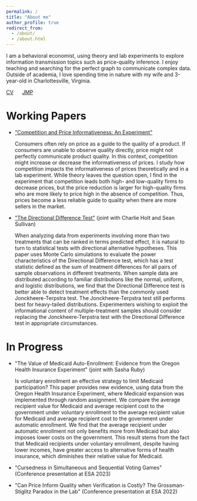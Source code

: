 ```yaml
---
permalink: /
title: "About me"
author_profile: true
redirect_from: 
  - /about/
  - /about.html
---
```


I am a behavioral economist, using theory and lab experiments to explore information transmission topics such as price-quality inference. I enjoy teaching and searching for the perfect graph to communicate complex data. Outside of academia, I love spending time in nature with my wife and 3-year-old in Charlottesville, Virginia.

[CV](../files/cv.pdf) &nbsp;&nbsp;&nbsp;&nbsp; [JMP](../files/jmp.pdf)

Working Papers
======
* ["Competition and Price Informativeness: An Experiment"](../files/jmp.pdf)

  Consumers often rely on price as a guide to the quality of a product. If consumers are unable to observe quality directly, price might not perfectly communicate product quality. In this context, competition might increase or decrease the informativeness of prices. I study how competition impacts the informativeness of prices theoretically and in a lab experiment. While theory leaves the question open, I find in the experiment that competition leads both high- and low-quality firms to decrease prices, but the price reduction is larger for high-quality firms who are more likely to price high in the absence of competition. Thus, prices become a less reliable guide to quality when there are more sellers in the market.
  
* ["The Directional Difference Test"](../files/ddt.pdf) (joint with Charlie Holt and Sean Sullivan)

  When analyzing data from experiments involving more than two treatments that can be ranked in terms predicted effect, it is natural to turn to statistical tests with directional alternative hypotheses. This paper uses Monte Carlo simulations to evaluate the power characteristics of the Directional Difference test, which has a test statistic defined as the sum of treatment differences for all pairs of sample observations in different treatments. When sample data are distributed according to familiar distributions like the normal, uniform, and logistic distributions, we find that the Directional Difference test is better able to detect treatment effects than the commonly used Jonckheere-Terpstra test. The Jonckheere-Terpstra test still performs best for heavy-tailed distributions. Experimenters wishing to exploit the informational content of multiple-treatment samples should consider replacing the Jonckheere-Terpstra test with the Directional Difference test in appropriate circumstances.

In Progress
======
* "The Value of Medicaid Auto-Enrollment: Evidence from the Oregon Health Insurance Experiment" (joint with Sasha Ruby)

  Is voluntary enrollment an effective strategy to limit Medicaid participation? This paper provides new evidence, using data from the Oregon Health Insurance Experiment, where Medicaid expansion was implemented through random assignment. We compare the average recipient value for Medicaid and average recipient cost to the government under voluntary enrollment to the average recipient value for Medicaid and average recipient cost to the government under automatic enrollment. We find that the average recipient under automatic enrollment not only benefits more from Medicaid but also imposes lower costs on the government. This result stems from the fact that Medicaid recipients under voluntary enrollment, despite having lower incomes, have greater access to alternative forms of health insurance, which diminishes their relative value for Medicaid.

* "Cursedness in Simultaneous and Sequential Voting Games" (Conference presentation at ESA 2023)

* "Can Price Inform Quality when Verification is Costly? The Grossman-Stiglitz Paradox in the Lab" (Conference presentation at ESA 2022)


